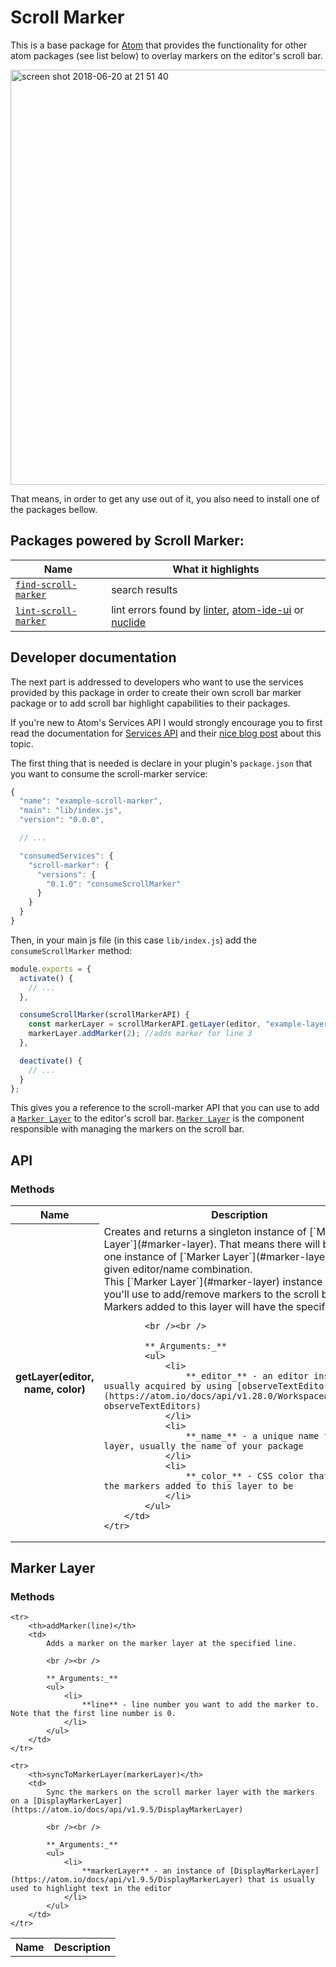 # Scroll Marker

This is a base package for [Atom](https://atom.io/) that provides the functionality for other atom packages (see list below) to overlay markers on the editor's scroll bar.

<img width="664" alt="screen shot 2018-06-20 at 21 51 40" src="https://user-images.githubusercontent.com/11520795/41678646-40497f28-74d4-11e8-8625-d043f96e9bb8.png">

That means, in order to get any use out of it, you also need to install one of the packages bellow.

## Packages powered by Scroll Marker:

Name | What it highlights
-----|------------------
 [`find-scroll-marker`](https://atom.io/packages/find-scroll-marker) | search results
 [`lint-scroll-marker`](https://atom.io/packages/lint-scroll-marker) | lint errors found by [linter](https://atom.io/packages/linter), [atom-ide-ui](https://atom.io/packages/atom-ide-ui) or [nuclide](https://atom.io/packages/nuclide)

## Developer documentation

The next part is addressed to developers who want to use the services provided by this package in order to create their own scroll bar marker package or to add scroll bar highlight capabilities to their packages.

If you're new to Atom's Services API I would strongly encourage you to first read the documentation for [Services API](https://flight-manual.atom.io/behind-atom/sections/interacting-with-other-packages-via-services/) and their [nice blog post](http://blog.atom.io/2015/03/25/new-services-API.html) about this topic.

The first thing that is needed is declare in your plugin's `package.json` that you want to consume the scroll-marker service:

```js
{
  "name": "example-scroll-marker",
  "main": "lib/index.js",
  "version": "0.0.0",

  // ...

  "consumedServices": {
    "scroll-marker": {
      "versions": {
        "0.1.0": "consumeScrollMarker"
      }
    }
  }
}
```

Then, in your main js file (in this case `lib/index.js`) add the `consumeScrollMarker` method:

```js
module.exports = {
  activate() {
    // ...
  },

  consumeScrollMarker(scrollMarkerAPI) {
    const markerLayer = scrollMarkerAPI.getLayer(editor, "example-layer", "#00ff00");
    markerLayer.addMarker(2); //adds marker for line 3
  },

  deactivate() {
    // ...
  }
};
```

This gives you a reference to the scroll-marker API that you can use to add a [`Marker Layer`](#marker-layer) to the editor's scroll bar. [`Marker Layer`](#marker-layer) is the component responsible with managing the markers on the scroll bar.

## API

### Methods
<table>
	<tr>
		<th>Name</td>
		<th>Description</td>
	</tr>
	<tr>
		<th>getLayer(editor, name, color)</th>
		<td>
			Creates and returns a singleton instance of [`Marker Layer`](#marker-layer). That means there will be only one instance of [`Marker Layer`](#marker-layer) for a given editor/name combination.
			<br>
			This [`Marker Layer`](#marker-layer) instance is what you'll use to add/remove markers to the scroll bar. All Markers added to this layer will have the specified color.

			<br /><br />

			**_Arguments:_**
			<ul>
				<li>
					**_editor_** - an editor instance, usually acquired by using [observeTextEditors](https://atom.io/docs/api/v1.28.0/Workspace#instance-observeTextEditors)
				</li>
				<li>
					**_name_** - a unique name for the layer, usually the name of your package
				</li>
				<li>
					**_color_** - CSS color that you want the markers added to this layer to be
				</li>
			</ul>
		</td>
	</tr>
</table>

## Marker Layer

### Methods
<table>
	<tr>
		<th>Name</td>
		<th>Description</td>
	</tr>

	<tr>
		<th>addMarker(line)</th>
		<td>
			Adds a marker on the marker layer at the specified line.

			<br /><br />

			**_Arguments:_**
			<ul>
				<li>
					**line** - line number you want to add the marker to. Note that the first line number is 0.
				</li>
			</ul>
		</td>
	</tr>

	<tr>
		<th>syncToMarkerLayer(markerLayer)</th>
		<td>
			Sync the markers on the scroll marker layer with the markers on a [DisplayMarkerLayer](https://atom.io/docs/api/v1.9.5/DisplayMarkerLayer)

			<br /><br />

			**_Arguments:_**
			<ul>
				<li>
					**markerLayer** - an instance of [DisplayMarkerLayer](https://atom.io/docs/api/v1.9.5/DisplayMarkerLayer) that is usually used to highlight text in the editor
				</li>
			</ul>
		</td>
	</tr>

</table>
